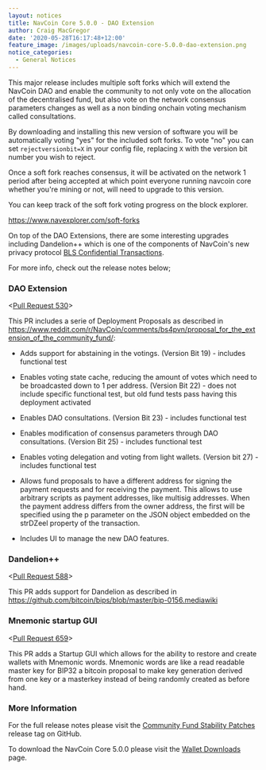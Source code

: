 ```yaml
---
layout: notices
title: NavCoin Core 5.0.0 - DAO Extension
author: Craig MacGregor
date: '2020-05-28T16:17:48+12:00'
feature_image: /images/uploads/navcoin-core-5.0.0-dao-extension.png
notice_categories:
  - General Notices
---
```

This major release includes multiple soft forks which will extend the NavCoin DAO and enable the community to not only vote on the allocation of the decentralised fund, but also vote on the network consensus parameters changes as well as a non binding onchain voting mechanism called consultations.
<!--more-->

By downloading and installing this new version of software you will be automatically voting "yes" for the included soft forks. To vote "no" you can set `rejectversionbit=X` in your config file, replacing `X` with the version bit number you wish to reject.

Once a soft fork reaches consensus, it will be activated on the network 1 period after being accepted at which point everyone running navcoin core whether you're mining or not, will need to upgrade to this version.

You can keep track of the soft fork voting progress on the block explorer.

https://www.navexplorer.com/soft-forks

On top of the DAO Extensions, there are some interesting upgrades including Dandelion++ which is one of the components of NavCoin's new privacy protocol [BLS Confidential Transactions](https://medium.com/@NAVCoin/who-will-watch-the-watchmen-why-privacy-matters-to-navcoin-and-why-we-are-bringing-it-back-e4c8f2cd2cc3).

For more info, check out the release notes below;

### DAO Extension

<[Pull Request 530](https://github.com/navcoin/navcoin-core/pull/530)>

This PR includes a serie of Deployment Proposals as described in https://www.reddit.com/r/NavCoin/comments/bs4pvn/proposal_for_the_extension_of_the_community_fund/:

- Adds support for abstaining in the votings. (Version Bit 19) - includes functional test

- Enables voting state cache, reducing the amount of votes which need to be broadcasted down to 1 per address. (Version Bit 22) - does not include specific functional test, but old fund tests pass having this deployment activated

- Enables DAO consultations. (Version Bit 23) - includes functional test

- Enables modification of consensus parameters through DAO consultations. (Version Bit 25) - includes functional test

- Enables voting delegation and voting from light wallets. (Version bit 27) - includes functional test

- Allows fund proposals to have a different address for signing the payment requests and for receiving the payment. This allows to use arbitrary scripts as payment addresses, like multisig addresses. When the payment address differs from the owner address, the first will be specified using the p parameter on the JSON object embedded on the strDZeel property of the transaction.

- Includes UI to manage the new DAO features.

### Dandelion++

<[Pull Request 588](https://github.com/navcoin/navcoin-core/pull/588)>

This PR adds support for Dandelion as described in https://github.com/bitcoin/bips/blob/master/bip-0156.mediawiki

### Mnemonic startup GUI

<[Pull Request 659](https://github.com/navcoin/navcoin-core/pull/659)>

This PR adds a Startup GUI which allows for the ability to restore and create wallets with Mnemonic words. Mnemonic words are like a read readable master key for BIP32 a bitcoin proposal to make key generation derived from one key or a masterkey instead of being randomly created as before hand.

### More Information

For the full release notes please visit the [Community Fund Stability Patches](https://github.com/navcoin/navcoin-core/releases/tag/5.0.0) release tag on GitHub.

To download the NavCoin Core 5.0.0 please visit the [Wallet Downloads](https://navcoin.org/en/wallets/#download-core) page.
